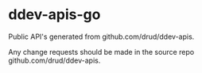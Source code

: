 # ddev-apis-go

Public API's generated from github.com/drud/ddev-apis.

Any change requests should be made in the source repo github.com/drud/ddev-apis.
